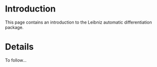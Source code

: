 # Introduction #

This page contains an introduction to the Leibniz automatic differentiation package.


# Details #

To follow...
